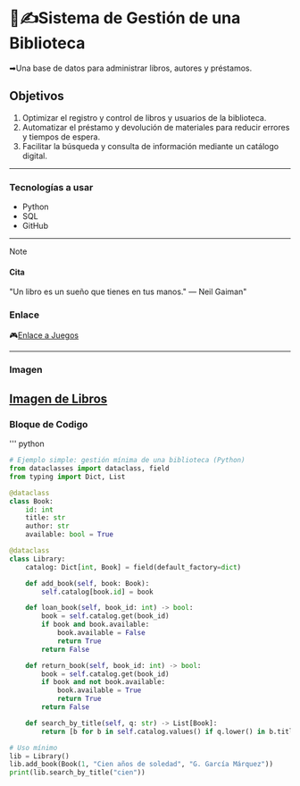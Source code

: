 # 📕✍Sistema de Gestión de una Biblioteca
➡Una base de datos para administrar libros, autores y préstamos.
## Objetivos
1. Optimizar el registro y control de libros y usuarios de la biblioteca.
2. Automatizar el préstamo y devolución de materiales para reducir errores y tiempos de espera.
3. Facilitar la búsqueda y consulta de información mediante un catálogo digital.
---
### Tecnologías a usar
- Python
- SQL
- GitHub
---
> [!NOTE]
>#### Cita
>"Un libro es un sueño que tienes en tus manos." — Neil Gaiman"

### Enlace
🎮[Enlace a Juegos](https://www.juegos.com/)

---
### Imagen
[Imagen de Libros](imagen/books.jpg)
---

### Bloque de Codigo
''' python
```python
# Ejemplo simple: gestión mínima de una biblioteca (Python)
from dataclasses import dataclass, field
from typing import Dict, List

@dataclass
class Book:
    id: int
    title: str
    author: str
    available: bool = True

@dataclass
class Library:
    catalog: Dict[int, Book] = field(default_factory=dict)

    def add_book(self, book: Book):
        self.catalog[book.id] = book

    def loan_book(self, book_id: int) -> bool:
        book = self.catalog.get(book_id)
        if book and book.available:
            book.available = False
            return True
        return False

    def return_book(self, book_id: int) -> bool:
        book = self.catalog.get(book_id)
        if book and not book.available:
            book.available = True
            return True
        return False

    def search_by_title(self, q: str) -> List[Book]:
        return [b for b in self.catalog.values() if q.lower() in b.title.lower()]

# Uso mínimo
lib = Library()
lib.add_book(Book(1, "Cien años de soledad", "G. García Márquez"))
print(lib.search_by_title("cien"))
```

